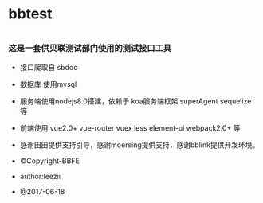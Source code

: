 # bbtest
#
### 这是一套供贝联测试部门使用的测试接口工具
* 接口爬取自 sbdoc
* 数据库 使用mysql
* 服务端使用nodejs8.0搭建，依赖于 koa服务端框架 superAgent sequelize 等
* 前端使用 vue2.0+ vue-router vuex less element-ui webpack2.0+ 等

* 感谢田田提供支持引导，感谢moersing提供支持，感谢bblink提供开发环境。

* ©Copyright-BBFE
* author:leezii
* @2017-06-18